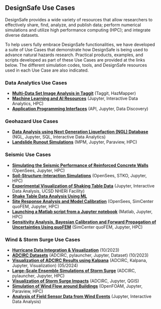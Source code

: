 ## DesignSafe Use Cases

DesignSafe provides a wide variety of resources that allow researchers to effectively share, find, analyze, and publish data; perform numerical simulations and utilize high performance computing (HPC); and integrate diverse datasets.  

To help users fully embrace DesignSafe functionalities, we have developed a suite of Use Cases that demonstrate how DesignSafe is being used to advance natural hazards research.  Practical products, examples, and scripts developed as part of these Use Cases are provided at the links below.  The different simulation codes, tools, and DesignSafe resources used in each Use Case are also indicated.

### Data Analytics Use Cases 

* [**Multi-Data Set Image Analysis in Taggit**](haan/usecase-3.md) (Taggit, HazMapper)
* [**Machine Learning and AI Resources**](vantassel_and_zhang/usecase.md) (Jupyter, Interactive Data Analytics, HPC)
* [**Application Programming Interfaces**](brandenberg-api/usecase.md) (API, Jupyter, Data Discovery)

### Geohazard Use Cases 

* [**Data Analysis using Next Generation Liquefaction (NGL) Database**](brandenberg-ngl/usecase.md) (NGL, Jupyter, SQL, Interactive Data Analytics)
* [**Landslide Runout Simulations**](kumar/usecase.md) (MPM, Jupyter, Paraview, HPC)

### Seismic Use Cases 

* [**Simulating the Seismic Performance of Reinforced Concrete Walls**](lowes/usecase.md) (OpenSees, Jupyter, HPC)
* [**Soil-Structure-Interaction Simulations**](rathje/usecase.md) (OpenSees, STKO, Jupyter, HPC)
* [**Experimental Visualization of Shaking Table Data**](mosqueda/usecase.md) (Jupyter, Interactive Data Analysis, UCSD NHERI Facility)
* [**Shake Table Data Analysis Using ML**](mosqueda/erler-mosqueda.md) 
* [**Site Response Analysis and Model Calibration**](arduino/usecase.md) (OpenSees, SimCenter quoFEM, Jupyter, HPC)
* [**Launching a Matlab script from a Jupyter notebook**](arduino/usecase_matlab.md) (Matlab, Jupyter, HPC)
* [**Sensitivity Analysis, Bayesian Calibration and Forward Propagation of Uncertainties Using quoFEM**](arduino/usecase_quoFEM.md) (SimCenter quoFEM, Jupyter, HPC)

### Wind &amp; Storm Surge Use Cases

* [**Hurricane Data Integration & Visualization**](pinelli/2usecase.md) (10/2023)
* [**ADCIRC Datasets**](dawson/usecase2.md)  (ADCIRC, pylauncher, Jupyter, Dataset) (10/2023)
* [**Visualization of ADCIRC Results using Kalpana**](dawson/usecase3.md)  (ADCIRC, Kalpana, Jupyter, Visualization) (05/2024)
* [**Large-Scale Ensemble Simulations of Storm Surge**](dawson/usecase.md)  (ADCIRC, pylauncher, Jupyter, HPC)
* [**Visualization of Storm Surge Impacts**](padgett/usecase.md) (ADCIRC, Jupyter, QGIS)
* [**Simulation of Wind Flow around Buildings**](kareem/usecase.md) (OpenFOAM, Jupyter, Paraview, HPC)
* [**Analysis of Field Sensor Data from Wind Events**](#field-sensing-wind-events) (Jupyter, Interactive Data Analysis)

